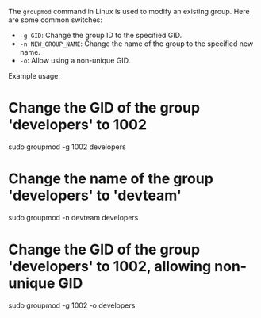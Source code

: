 The `groupmod` command in Linux is used to modify an existing group. Here are some common switches:

- `-g GID`: Change the group ID to the specified GID.
- `-n NEW_GROUP_NAME`: Change the name of the group to the specified new name.
- `-o`: Allow using a non-unique GID.

Example usage:
# Change the GID of the group 'developers' to 1002
sudo groupmod -g 1002 developers

# Change the name of the group 'developers' to 'devteam'
sudo groupmod -n devteam developers

# Change the GID of the group 'developers' to 1002, allowing non-unique GID
sudo groupmod -g 1002 -o developers
